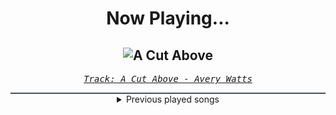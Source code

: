 <div align="center"> 
<h1>Now Playing...</h1>

![A Cut Above](https://i.scdn.co/image/ab67616d00001e0220541aed3004f46535ac64a8)
--
_<samp><a href="https://open.spotify.com/track/7rG01lQ8GlDPN4hBqb9SKu">Track: A Cut Above - Avery Watts</a></samp>_

<div style="border: 1px #4B5054 solid"></div>
<details>
  <summary>
    Previous played songs
  </summary>
  <table>
    <thead>
      <tr>
        <th>
          Artist
        </th>
        <th>
          Song
        </th>
        <th>
          Link
        </th>
      </tr>
    </thead>
    <tbody>
      <tr><td>Avery Watts</td><td>A Cut Above</td><td><a href="https://open.spotify.com/track/7rG01lQ8GlDPN4hBqb9SKu">https://open.spotify.com/track/7rG01lQ8GlDPN4hBqb9SKu</a></td></tr><tr><td>Born Of Osiris</td><td>Machine</td><td><a href="https://open.spotify.com/track/4CBgp0F4HzYHn9g1oRYgaH">https://open.spotify.com/track/4CBgp0F4HzYHn9g1oRYgaH</a></td></tr><tr><td>Caliban</td><td>Ascent of the Blessed</td><td><a href="https://open.spotify.com/track/3JMYyEl5CVxJir4o32n31E">https://open.spotify.com/track/3JMYyEl5CVxJir4o32n31E</a></td></tr><tr><td>Memphis May Fire</td><td>Your Turn</td><td><a href="https://open.spotify.com/track/505msJKoWzFTOua6Gdx0hl">https://open.spotify.com/track/505msJKoWzFTOua6Gdx0hl</a></td></tr><tr><td>Anbu Monastir</td><td>Dattebayo</td><td><a href="https://open.spotify.com/track/0fVgS14RhyOpQ5oGuoHbE0">https://open.spotify.com/track/0fVgS14RhyOpQ5oGuoHbE0</a></td></tr><tr><td>Shiro SAGISU</td><td>Stand Up Be Strong (Pt. II)</td><td><a href="https://open.spotify.com/track/5BqFJRaEVRhu8vfaCQM6AE">https://open.spotify.com/track/5BqFJRaEVRhu8vfaCQM6AE</a></td></tr><tr><td>Hiroyuki Sawano</td><td>攻響組曲 DEVIL 第三楽章: eXORCiST</td><td><a href="https://open.spotify.com/track/7fOzGo3dEM2Cn8ygMLNJOw">https://open.spotify.com/track/7fOzGo3dEM2Cn8ygMLNJOw</a></td></tr><tr><td>Shiro SAGISU</td><td>Stand Up Be Strong (Pt. I)</td><td><a href="https://open.spotify.com/track/72ipPCGWlVXLbh7rZNwh26">https://open.spotify.com/track/72ipPCGWlVXLbh7rZNwh26</a></td></tr><tr><td>Shiro SAGISU</td><td>"Lucifers Dance" Pt. C_Opus1</td><td><a href="https://open.spotify.com/track/38Xuwj65wMbRQ1o9vod1vc">https://open.spotify.com/track/38Xuwj65wMbRQ1o9vod1vc</a></td></tr><tr><td>Shiro SAGISU</td><td>Treachery</td><td><a href="https://open.spotify.com/track/6a7su3dkJJXidSuFiowJC2">https://open.spotify.com/track/6a7su3dkJJXidSuFiowJC2</a></td></tr><tr><td>Shiro SAGISU</td><td>quincy's craft</td><td><a href="https://open.spotify.com/track/0tnqNundeaHkwHWFegIUDu">https://open.spotify.com/track/0tnqNundeaHkwHWFegIUDu</a></td></tr><tr><td>Shiro SAGISU</td><td>"Cometh the hour" Pt. A_Opus1</td><td><a href="https://open.spotify.com/track/57NqUiUOWob9xchfsTyHm0">https://open.spotify.com/track/57NqUiUOWob9xchfsTyHm0</a></td></tr><tr><td>Motionless In White</td><td>Burned At Both Ends II</td><td><a href="https://open.spotify.com/track/0iSTQWpqF9kYgeck7GelOR">https://open.spotify.com/track/0iSTQWpqF9kYgeck7GelOR</a></td></tr><tr><td>Motionless In White</td><td>Sign Of Life</td><td><a href="https://open.spotify.com/track/73QoCfWJJWbRYmm5nCH5Y2">https://open.spotify.com/track/73QoCfWJJWbRYmm5nCH5Y2</a></td></tr><tr><td>Motionless In White</td><td>Masterpiece</td><td><a href="https://open.spotify.com/track/3c9kVsKF68xMzlS0NikVn3">https://open.spotify.com/track/3c9kVsKF68xMzlS0NikVn3</a></td></tr><tr><td>Motionless In White</td><td>Slaughterhouse (feat. Bryan Garris Of Knocked Loose)</td><td><a href="https://open.spotify.com/track/2ClgEn1FZxchrqRZ04JZzj">https://open.spotify.com/track/2ClgEn1FZxchrqRZ04JZzj</a></td></tr><tr><td>Motionless In White</td><td>Porcelain</td><td><a href="https://open.spotify.com/track/0RVy4QZozImoktsPqdcEv3">https://open.spotify.com/track/0RVy4QZozImoktsPqdcEv3</a></td></tr><tr><td>Motionless In White</td><td>B.F.B.T.G.: Corpse Nation</td><td><a href="https://open.spotify.com/track/6Aqyd2xeESP6HhUbbZvHoJ">https://open.spotify.com/track/6Aqyd2xeESP6HhUbbZvHoJ</a></td></tr><tr><td>Motionless In White</td><td>Scoring The End Of The World (feat. Mick Gordon)</td><td><a href="https://open.spotify.com/track/0Tkgl0sQyr6QO0IGmS8aa5">https://open.spotify.com/track/0Tkgl0sQyr6QO0IGmS8aa5</a></td></tr><tr><td>Motionless In White</td><td>Cyberhex</td><td><a href="https://open.spotify.com/track/2vNUATEUKbavRo2gMjHs2S">https://open.spotify.com/track/2vNUATEUKbavRo2gMjHs2S</a></td></tr>
    </tbody>
  </table>
</details>

</div>
